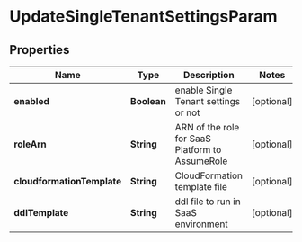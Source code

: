 

# UpdateSingleTenantSettingsParam


## Properties

| Name | Type | Description | Notes |
|------------ | ------------- | ------------- | -------------|
|**enabled** | **Boolean** | enable Single Tenant settings or not |  [optional] |
|**roleArn** | **String** | ARN of the role for SaaS Platform to AssumeRole |  [optional] |
|**cloudformationTemplate** | **String** | CloudFormation template file |  [optional] |
|**ddlTemplate** | **String** | ddl file to run in SaaS environment |  [optional] |



